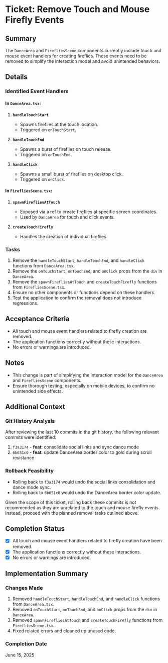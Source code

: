 # Ticket: Remove Touch and Mouse Firefly Events

## Summary

The `DanceArea` and `FirefliesScene` components currently include touch and mouse event handlers for creating fireflies. These events need to be removed to simplify the interaction model and avoid unintended behaviors.

## Details

### Identified Event Handlers

#### In `DanceArea.tsx`:

1. **`handleTouchStart`**

   - Spawns fireflies at the touch location.
   - Triggered on `onTouchStart`.

2. **`handleTouchEnd`**

   - Spawns a burst of fireflies on touch release.
   - Triggered on `onTouchEnd`.

3. **`handleClick`**
   - Spawns a small burst of fireflies on desktop click.
   - Triggered on `onClick`.

#### In `FirefliesScene.tsx`:

1. **`spawnFirefliesAtTouch`**

   - Exposed via a ref to create fireflies at specific screen coordinates.
   - Used by `DanceArea` for touch and click events.

2. **`createTouchFirefly`**
   - Handles the creation of individual fireflies.

### Tasks

1. Remove the `handleTouchStart`, `handleTouchEnd`, and `handleClick` functions from `DanceArea.tsx`.
2. Remove the `onTouchStart`, `onTouchEnd`, and `onClick` props from the `div` in `DanceArea`.
3. Remove the `spawnFirefliesAtTouch` and `createTouchFirefly` functions from `FirefliesScene.tsx`.
4. Ensure no other components or functions depend on these handlers.
5. Test the application to confirm the removal does not introduce regressions.

## Acceptance Criteria

- All touch and mouse event handlers related to firefly creation are removed.
- The application functions correctly without these interactions.
- No errors or warnings are introduced.

## Notes

- This change is part of simplifying the interaction model for the `DanceArea` and `FirefliesScene` components.
- Ensure thorough testing, especially on mobile devices, to confirm no unintended side effects.

## Additional Context

### Git History Analysis

After reviewing the last 10 commits in the git history, the following relevant commits were identified:

1. `f3a3174` - **feat**: consolidate social links and sync dance mode
2. `6b651c0` - **feat**: update DanceArea border color to gold during scroll resistance

### Rollback Feasibility

- Rolling back to `f3a3174` would undo the social links consolidation and dance mode sync.
- Rolling back to `6b651c0` would undo the DanceArea border color update.

Given the scope of this ticket, rolling back these commits is not recommended as they are unrelated to the touch and mouse firefly events. Instead, proceed with the planned removal tasks outlined above.

## Completion Status

- [x] All touch and mouse event handlers related to firefly creation have been removed.
- [x] The application functions correctly without these interactions.
- [x] No errors or warnings are introduced.

## Implementation Summary

### Changes Made

1. Removed `handleTouchStart`, `handleTouchEnd`, and `handleClick` functions from `DanceArea.tsx`.
2. Removed `onTouchStart`, `onTouchEnd`, and `onClick` props from the `div` in `DanceArea`.
3. Removed `spawnFirefliesAtTouch` and `createTouchFirefly` functions from `FirefliesScene.tsx`.
4. Fixed related errors and cleaned up unused code.

### Completion Date

June 15, 2025
